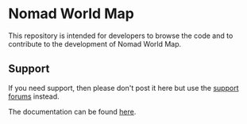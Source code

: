 ﻿Nomad World Map
===============

This repository is intended for developers to browse the code and to contribute to 
the development of Nomad World Map. 

Support
-------
If you need support, then please don't post it here but use the
[support forums](http://wordpress.org/support/plugin/nomad-world-map) instead. 

The documentation can be found [here](http://wordpress.org/plugins/nomad-world-map/faq/).

